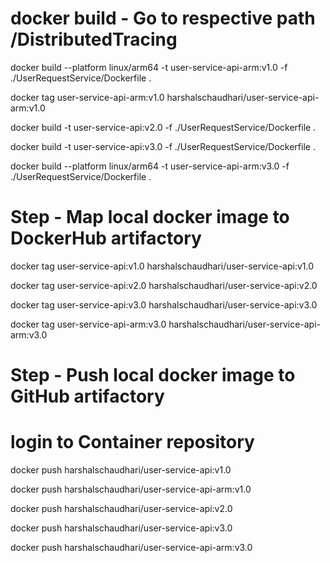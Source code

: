 ﻿# docker build - Go to respective path /DistributedTracing
docker build --platform linux/arm64 -t user-service-api-arm:v1.0 -f ./UserRequestService/Dockerfile .

docker tag user-service-api-arm:v1.0 harshalschaudhari/user-service-api-arm:v1.0

docker build -t user-service-api:v2.0 -f ./UserRequestService/Dockerfile .

docker build -t user-service-api:v3.0 -f ./UserRequestService/Dockerfile .

docker build --platform linux/arm64 -t user-service-api-arm:v3.0 -f ./UserRequestService/Dockerfile .

# Step - Map local docker image to DockerHub artifactory
docker tag user-service-api:v1.0 harshalschaudhari/user-service-api:v1.0

docker tag user-service-api:v2.0 harshalschaudhari/user-service-api:v2.0

docker tag user-service-api:v3.0 harshalschaudhari/user-service-api:v3.0

docker tag user-service-api-arm:v3.0 harshalschaudhari/user-service-api-arm:v3.0

# Step - Push local docker image to GitHub artifactory
# login to Container repository
docker push harshalschaudhari/user-service-api:v1.0

docker push harshalschaudhari/user-service-api-arm:v1.0

docker push harshalschaudhari/user-service-api:v2.0

docker push harshalschaudhari/user-service-api:v3.0

docker push harshalschaudhari/user-service-api-arm:v3.0